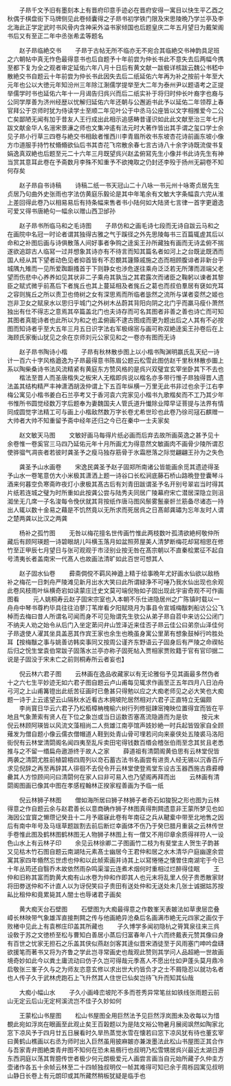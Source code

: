 <!-- { "loadSidebar": true } -->
　　子昻千文予旧有墨刻本上有晋府印意手迹必在晋府安得一寓目以快生平乙酉之秋偶于棋盘街下马牌侧见此卷倾囊得之子昻书初学铁门限及宋思陵晩乃学兰亭及李北海此正学定武时书风骨内含神采外溢书家倾国也后题皇庆二年五月望日为戴架阁书后又有至正二年中丞张希孟等题名

　　赵子昻临絶交书
　　子昻于古帖无所不临亦无不宛合其临絶交书神韵具足班之六朝帖中真无怍色最得意书也后自题予十年前尝为仲长书此不意失去后两幅今携至都下复为全之观者审定延佑六年八月十日后有黄文献一跋极详核跋云魏公书嵇中散絶交书自题云十年前尝为仲长书此因失去后二纸延佑六年再为补之按前十年至大元年也公以大徳元年知汾州三年除江淛儒学提举至大二年为泰州尹以题语考之正提举儒学时书也延佑六年十一月谒告归呉兴而后二纸实补于将归时仲长叶裔字也裔与公同学厚善为济州经歴以忧解归延佑六年还朝与公邂逅书此予以延佑二年领荐上春官拜公于京师时犹为侍读学士至顺二年见叶公于中丞马公座皆以文字相推爱今二公亡矣鄙陋无闻有加于昔友人王行成出此相示追感畴昔谨识如此此文献至治三年七月跋文献金华人名溍宋景濓之师也文集冲逺有法元时大著作皆出其手谓之玺口学士余见子昻小行草三四卷与絶交书相敌者惟西川李青眉所收书东坡杏花诗前画东坡小像方巾道服手持竹杖翛翛欲仙后书其杏花飞帘散余春七言古诗八十余字诗既流俊书复娟逸真双絶也后题至元二十六年三月既望呉兴赵孟俯冩先生小像并书此诗先生有神当赏其意耳此卷在予斋数月李殊不知重予不欲掩取之仍封还李殁于扬州无嗣卷不知何存矣

　　赵子昻自书诗稿
　　诗稿二纸一书天冠山二十八咏一书元州十咏寄贞居先生贞居乃句曲外史张雨也字法仿黄庭乐毅论是其中年笔余有文敏大字条幅袁六完从淮上差回得此卷乃以相易易后有持条幅来售者书小陆何如大陆贤七言律一首字更遒逸可爱又得书唐絶句一幅余以赠山西卫邰孙

　　赵子昻书所临马和之毛诗图
　　子昻仿和之画毛诗七段而无诗自跋云马和之在画院中名冠一时论者谓其独得古雅之气于蹊径之外先思陵每书三百篇辄虗其后以命和之补图后画与诗俱散落人间好事者争购之逹奚王孙所藏独有画而无诗孟俯不揣遂欲追踪古人临冩一过并想象其诗亦有不待言而知其篇名者如河上之台既泚既洒而国人经从其下望者动色见者抑首皆有不忍覩其籧篨戚施之态而相顾腹诽者非新台乎城隅九雉而一见所爱踟蹰搔首于下则静女也渉危遂往乘舟泛泛若无所薄而涯端父老望而伤悲中心养养如见其状非二子乘舟其孰当之其君露次而诸臣之鞠躬以谏者其黎臣之赋式微乎前髙后下者旄丘也其上蔓延相及者旄丘之葛也而叔伯羣居有褎如充耳之容则旄丘之所以责卫也倚树之女有深思焉而所临者毖然之流所与谋者娈然之姬也岂非卫女之赋泉水以思归乎城门之外树木丛蔚其背阳向阴之北门乎而羸马瘦仆萧然独出有仕不得志之意焉其卒篇盖北门也夫诗存而可名其图者非善之善也诗亡而可知其图者真能诗者也此所以为和之也孟俯画不逮古图成而更为题出后之人其有不必按图而知诗者乎至大五年三月五日识字法右军极绵宻与画可称双絶逹奚王孙卷后在上海顾氏家衡山犹见之余在京师刘元公家见和之一卷亦有图而无诗

　　赵子昻书陶诗小楷
　　子昻有秋林散歩图上以小楷书陶渊明嬴氏乱天纪一诗计一百六十字风格遒逸为子昻最得意书陈眉公题云松雪此图仿赵千里秋林散歩圗上系以陶柴桑诗书法风流精紧有黄庭东方赞风格的是呉兴双璧宜玄宰坐卧其下不去也
　　楷法至晋人而圣唐楷失之板宋人无楷即呉说以楷名亦多带行惟子昻独得晋人遗法盖其结构精严丰神潇洒胡汲仲谓上下五百年纵横一万里无此书非过也余于江右李梅公寓见小楷书姜白石兰亭考又于香河袁六完家见小楷书九歌楷矣而不工乃其少年书惟所书圆觉经数万字后题奉为妻魏国夫人管氏道升懴除业障早证菩提与法界有情同成圆觉字法精工可与画上小楷敌然数万字长卷尤希世珍也此卷乃徐司冦石麒赠一大帅者大帅不知重留予斋中经年还归之今已在秦中一士夫家矣

　　赵文敏天马图
　　文敏好画马每得片纸必画而后弃去故所画英逸之甚予见十余卷惟一卷奚官三马四乃延佑元年十月所画尤为得意然文敏画肉不画骨少陵所谓忍使骅骝气凋丧者若彼时龚圣予之瘦马独存筋骨于氷霜厯落之际觉翩翩王孙为之失色

　　龚圣予山水画卷
　　宋逸民龚圣予赵子固郑所南诸公皆能画余觅其遗迹得圣予山水一卷笔意仿大小米极其潇洒上题一诗谷口长松涧底藤石桥山路晩登登囊琴斗酒来何暮空负寒斋昨夜灯小隶极其髙古后有刘青田跋谓圣予名开别号翠岩当时得其片纸若连城之璧为时所重如此按龚公尝与陆秀夫同居广陵幕府宋亡潜居深隐立则沮洳坐无几席一子名浚每令俛伏就其背按纸作唐马图风鬃雾鬛豪骭兰筋备尽诸态一持出人辄以数十金易之藉是不饥然竟以无所求而死居呉之日髙邮龚璛为忘年友时人谓之楚两龚以比汉之两龚

　　杨补之孤竹图
　　无咎以梅花擅名世传画竹惟此两枝数叶孤清欲絶柯敬仲所藏后有顾阿瑛题一诗碧眼胡儿呌横玉落月如盆照茒屋美人清梦断梅花却冩相思在修竹至正甲辰七月望日与张可观观于市泾别业按无咎在髙宗朝以不直秦桧累征不起自号清夷长者盖南宋一代髙人也故画法清旷如此百世可想其人

　　赵子固水仙卷
　　彛斋倜傥不羁风神遒上精于绘事晩年尤好画水仙欲以敌杨补之梅花一日刺舟严陵滩见新月出水大笑曰此所谓緑浄不可唾乃我水仙出现也余观此卷风枝雨叶纵横奇宕如读蒙庄迁史文莫可端倪殆如子固出现此宇宙奇观不可作画图看
　　元人姚桐寿云赵子固宋宗室也入本朝不乐仕进隐居州之广陈镇时载以一舟舟中琴书尊杓毕具往往泊蓼汀苇岸看夕阳赋晓月为事县令宣城梅黻刺船访公公飞棹而去梅曰昔人所谓名可闻而身不可见殆谓先生欤公从弟子昻自苕中来访公公闭门不纳夫人劝之始令从后门入坐定苐问弁山笠泽近来佳否子昻云佳公曰弟奈山泽佳何子昻退使人濯其坐具盖恶其作宾王家也余生也晩虽身寓公里苐有想象鼓棹行吟胜处耳【按梅黻之事与姚善访韩奕事同又按周公谨齐东野语云子固身后有严陵之命禊帖后归之恱生堂袁伯常跋子固落水兰亭亦称子固死帖入贾相家贾败籍于官有官印据二说是子固没于宋未亡之前则桐寿所云者妄也】

　　倪云林六君子图
　　云林画在逸品收藏家以有无论雅俗予见其画最多然伪者十之六七生平妙迹无如六君子图自题云卢山甫每见辄求作画至正五年四月八日泊舟弓河之上山甫篝镫出此纸苦征画时已惫甚只得勉以应之大痴老师见之必大笑也大痴题一诗于上云逺望云山隔秋水近看古木拥坡陀居然相对六君子正直特立无偏颇
　　李尚寳日华云六君子乃松栢樟柟槐榆六树行列修挺踈宻掩映位置得宜而皆在平地且气象萧索有贤人在下位之象岂或当日运数否塞髙流隐遁而为是欤
　　按元末倪云林顾阿瑛皆以风流文藻相尚二人赀雄江南亭馆声妓妙絶一时兵起皆毁家自全顾薙发为僧自题小像云儒衣僧帽道人鞋到处青山骨可埋若问向来豪侠处五陵裘马洛阳街倪有云林堂清閟阁名闻四夷至乱斥卖田宅得钱数百缗会稽张伯雨至念其贫且老悉推与之不留一缗扁舟遨游终于故人之家
　　薛道祖有清閟阁黄伯思有云林堂倪皆两袭之清閟尤胜前植碧梧四周列以竒石蓄古法书名画尝有进贡人经无锡以沉香百斤求见倪辞之再至再辞其人徘徊不去倪令开云林堂使登焉堂东设古玉器西施古鼎彛樽罍其人方惊顾间问曰清閟何在家人曰非可易入也乃望阁再拜而出
　　云林画有清閟阁图画已像其中图在孝感程翰林正揆家程善画为予临一纸

　　倪云林狮子林图
　　僧如海所居曰狮子林狮子者奇石如狻猊之形也图为云林得意之作自题云余与赵君善长以意商确作狮子林图真得荆闗遗意非王蒙所梦见也如海因公宜寳之懒瓒记癸丑十二月予寤寐此卷有年南征之兵从鞬槖中带至北地售之因后有南中年号及马瑶草题跋割去前后断烂幸画体不伤乃于癸巳腊月重装之云林传世手卷惟此图及鹤林图鹤林图无人物狮子林图上有一僧又不用印章余质得祥符人一设色山水上有云林子印
　　余见云林徐卿二子图画竹二枝为有斐堂主人贺生子韵甚又见枯木竹石图自题云南湖陆元素髙士幽居今王君仲和居之水木清华户庭幽邃余尝寓其家四年翛然忘世虑也仲和以此帧索画并诗其上以冩惓惓之懐曽住南湖宅于今已十年丛筠还自翳乔木故依然雨杂鸣渠溜云连煮术烟何时重相过烂醉得佳眠
　　王仲和旧称其富而韵黄大痴有山水卷为仲和作即其人也元末将乱里人倪子贵悉散家财将田劵送仲和不计直人以为讶倪笑曰子贵田有送处仲和无送处未几张士诚据姑苏按畆比租仲和竟累毙其人闇士也辱诸君子画矣

　　黄大痴天台石壁图
　　石壁图为大痴最得意之作数峯天表皴法如草隶层峦叠嶂长林映带气象雄浑直接荆闗之传与他画絶异沧桑后名画满市絶无元四家之画仅于败楮中见此上有袁栁庄印盖其所藏也
　　子久博学多闻初隐杭之筲箕泉往来三呉设敎于苏之文徳桥至松与曹知白善居小蒸后归富春年八十六而终戴表元赞其像曰身有百世之忧家无担石之乐盖其侠似燕赵剑客其逹似晋宋酒徒至于风雨塞门呻吟盘礴欲援笔而著书又将为齐鲁之学此岂寻常画史也哉观此赞则其学问人品超絶一世故画境奇妙如此今以粪土庸流动曰仿子久岂可得哉元季髙人不愿出仕如尹蓬头莫月鼎冷启敬张三峯子久与之为师友恣意玄修以求出世大约皆负才之士不屑隐忍以就功名者也人传子久于武林虎跑石上飞升然其人住世已仙矣岂待飞升而知其仙哉

　　大痴小幅山水
　　子久小画峰峦坡陀不多而苍秀异常笔丝如铁线张雨题云前山无定云后山无定柯溪流岂不佳子久妙如何

　　王蒙松山书屋图
　　松山书屋图全用巨然法予见巨然浮岚图未及收每以为惜覩此宛如浮岚在眼画至此观止矣王百榖题以为是陆文裕公物暑月展阅飒然如陶家北窓下凉风予于四月廿五日展看时久旱热蒸觉氷雪在懐若曰窓下凉风犹有待也董玄宰曰黄鹤山樵画以右丞为师时出入巨然虽用披麻皴亦兼泼墨法此松山书屋图正其合作与吾家青弁图絶类青弁图不知何在恐未易鴈行也叔明乃松雪甥居呉兴最近太湖日游东西洞庭以荡其胷臆传世者极少何元朗极爱元人画尝言画当自元始所藏子久仲圭方壶诸作各五十余帧云林至二十四帧独叔明仅一帧其难得可知已余于周栎园寓见叔明山静日长卷上有元朗印或其所藏然稍板犹疑是临手也
